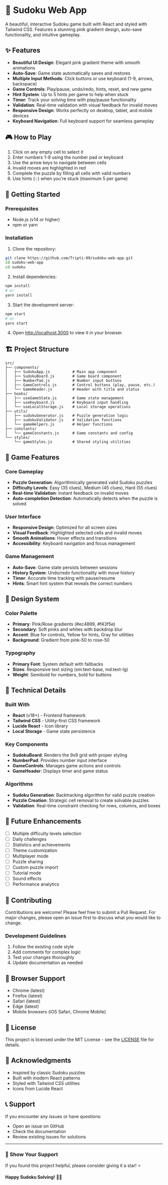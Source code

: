 # 🌸 Sudoku Web App

A beautiful, interactive Sudoku game built with React and styled with Tailwind CSS. Features a stunning pink gradient design, auto-save functionality, and intuitive gameplay.



## ✨ Features

- **Beautiful UI Design**: Elegant pink gradient theme with smooth animations
- **Auto-Save**: Game state automatically saves and restores
- **Multiple Input Methods**: Click buttons or use keyboard (1-9, arrows, backspace)
- **Game Controls**: Play/pause, undo/redo, hints, reset, and new game
- **Hint System**: Up to 5 hints per game to help when stuck
- **Timer**: Track your solving time with play/pause functionality
- **Validation**: Real-time validation with visual feedback for invalid moves
- **Responsive Design**: Works perfectly on desktop, tablet, and mobile devices
- **Keyboard Navigation**: Full keyboard support for seamless gameplay

## 🎮 How to Play

1. Click on any empty cell to select it
2. Enter numbers 1-9 using the number pad or keyboard
3. Use the arrow keys to navigate between cells
4. Invalid moves are highlighted in red
5. Complete the puzzle by filling all cells with valid numbers
6. Use hints (💡) when you're stuck (maximum 5 per game)

## 🚀 Getting Started

### Prerequisites

- Node.js (v14 or higher)
- npm or yarn

### Installation

1. Clone the repository:
```bash
git clone https://github.com/Tripti-09/sudoku-web-app.git
cd sudoku-web-app
cd sudoku
```

2. Install dependencies:
```bash
npm install
# or
yarn install
```

3. Start the development server:
```bash
npm start
# or
yarn start
```

4. Open [http://localhost:3000](http://localhost:3000) to view it in your browser.

## 🏗️ Project Structure

```
src/
├── components/
│   ├── SudokuApp.js          # Main app component
│   ├── SudokuBoard.js        # Game board component
│   ├── NumberPad.js          # Number input buttons
│   ├── GameControls.js       # Control buttons (play, pause, etc.)
│   └── GameHeader.js         # Header with title and status
├── hooks/
│   ├── useGameState.js       # Game state management
│   ├── useKeyboard.js        # Keyboard input handling
│   └── useLocalStorage.js    # Local storage operations
├── utils/
│   ├── sudokuGenerator.js    # Puzzle generation logic
│   ├── sudokuValidator.js    # Validation functions
│   └── gameHelpers.js        # Helper functions
├── constants/
│   └── gameConstants.js      # Game constants and config
└── styles/
    └── gameStyles.js         # Shared styling utilities
```

## 🎯 Game Features

### Core Gameplay
- **Puzzle Generation**: Algorithmically generated valid Sudoku puzzles
- **Difficulty Levels**: Easy (35 clues), Medium (45 clues), Hard (55 clues)
- **Real-time Validation**: Instant feedback on invalid moves
- **Auto-completion Detection**: Automatically detects when the puzzle is solved

### User Interface
- **Responsive Design**: Optimized for all screen sizes
- **Visual Feedback**: Highlighted selected cells and invalid moves
- **Smooth Animations**: Hover effects and transitions
- **Accessibility**: Keyboard navigation and focus management

### Game Management
- **Auto-Save**: Game state persists between sessions
- **History System**: Undo/redo functionality with move history
- **Timer**: Accurate time tracking with pause/resume
- **Hints**: Smart hint system that reveals the correct numbers

## 🎨 Design System

### Color Palette
- **Primary**: Pink/Rose gradients (#ec4899, #f43f5e)
- **Secondary**: Soft pinks and whites with backdrop blur
- **Accent**: Blue for controls, Yellow for hints, Gray for utilities
- **Background**: Gradient from pink-50 to rose-50

### Typography
- **Primary Font**: System default with fallbacks
- **Sizes**: Responsive text sizing (sm:text-base, md:text-lg)
- **Weight**: Semibold for numbers, bold for buttons

## 🔧 Technical Details

### Built With
- **React** (v18+) - Frontend framework
- **Tailwind CSS** - Utility-first CSS framework
- **Lucide React** - Icon library
- **Local Storage** - Game state persistence

### Key Components
- **SudokuBoard**: Renders the 9x9 grid with proper styling
- **NumberPad**: Provides number input interface
- **GameControls**: Manages game actions and controls
- **GameHeader**: Displays timer and game status

### Algorithms
- **Sudoku Generation**: Backtracking algorithm for valid puzzle creation
- **Puzzle Creation**: Strategic cell removal to create solvable puzzles
- **Validation**: Real-time constraint checking for rows, columns, and boxes

## 🎯 Future Enhancements

- [ ] Multiple difficulty levels selection
- [ ] Daily challenges
- [ ] Statistics and achievements
- [ ] Theme customization
- [ ] Multiplayer mode
- [ ] Puzzle sharing
- [ ] Custom puzzle import
- [ ] Tutorial mode
- [ ] Sound effects
- [ ] Performance analytics

## 🤝 Contributing

Contributions are welcome! Please feel free to submit a Pull Request. For major changes, please open an issue first to discuss what you would like to change.

### Development Guidelines
1. Follow the existing code style
2. Add comments for complex logic
3. Test your changes thoroughly
4. Update documentation as needed

## 📱 Browser Support

- Chrome (latest)
- Firefox (latest)
- Safari (latest)
- Edge (latest)
- Mobile browsers (iOS Safari, Chrome Mobile)

## 📄 License

This project is licensed under the MIT License - see the [LICENSE](LICENSE) file for details.

## 🙏 Acknowledgments

- Inspired by classic Sudoku puzzles
- Built with modern React patterns
- Styled with Tailwind CSS utilities
- Icons from Lucide React

## 📞 Support

If you encounter any issues or have questions:
- Open an issue on GitHub
- Check the documentation
- Review existing issues for solutions

---

### 🌟 Show Your Support

If you found this project helpful, please consider giving it a star! ⭐

**Happy Sudoku Solving!** 🧩✨
